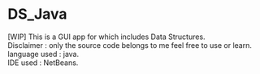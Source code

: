 # DS_Java
[WIP] This is a GUI app for which includes Data Structures.<br>
Disclaimer : only the source code belongs to me feel free to use or learn.<br>
language used : java.<br>
IDE used : NetBeans.<br>
